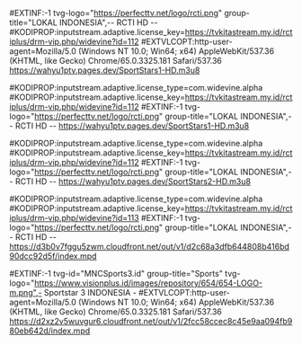 #EXTINF:-1 tvg-logo="https://perfecttv.net/logo/rcti.png" group-title="LOKAL INDONESIA",-- RCTI HD --
#KODIPROP:inputstream.adaptive.license_key=https://tvkitastream.my.id/rctiplus/drm-vip.php/widevine?id=112
#EXTVLCOPT:http-user-agent=Mozilla/5.0 (Windows NT 10.0; Win64; x64) AppleWebKit/537.36 (KHTML, like Gecko) Chrome/65.0.3325.181 Safari/537.36
https://wahyu1ptv.pages.dev/SportStars1-HD.m3u8


#KODIPROP:inputstream.adaptive.license_type=com.widevine.alpha
#KODIPROP:inputstream.adaptive.license_key=https://tvkitastream.my.id/rctiplus/drm-vip.php/widevine?id=112
#EXTINF:-1 tvg-logo="https://perfecttv.net/logo/rcti.png" group-title="LOKAL INDONESIA",-- RCTI HD --
https://wahyu1ptv.pages.dev/SportStars1-HD.m3u8





#KODIPROP:inputstream.adaptive.license_type=com.widevine.alpha
#KODIPROP:inputstream.adaptive.license_key=https://tvkitastream.my.id/rctiplus/drm-vip.php/widevine?id=112
#EXTINF:-1 tvg-logo="https://perfecttv.net/logo/rcti.png" group-title="LOKAL INDONESIA",-- RCTI HD --
https://wahyu1ptv.pages.dev/SportStars2-HD.m3u8



#KODIPROP:inputstream.adaptive.license_type=com.widevine.alpha
#KODIPROP:inputstream.adaptive.license_key=https://tvkitastream.my.id/rctiplus/drm-vip.php/widevine?id=113
#EXTINF:-1 tvg-logo="https://perfecttv.net/logo/rcti.png" group-title="LOKAL INDONESIA",-- RCTI HD --
https://d3b0v7fggu5zwm.cloudfront.net/out/v1/d2c68a3dfb644808b416bd90dcc92d5f/index.mpd



#EXTINF:-1 tvg-id="MNCSports3.id" group-title="Sports" tvg-logo="https://www.visionplus.id/images/repository/654/654-LOGO-m.png",- Sportstar 3 INDONESIA -
#EXTVLCOPT:http-user-agent=Mozilla/5.0 (Windows NT 10.0; Win64; x64) AppleWebKit/537.36 (KHTML, like Gecko) Chrome/65.0.3325.181 Safari/537.36
https://d2xz2v5wuvgur6.cloudfront.net/out/v1/2fcc58ccec8c45e9aa094fb980eb642d/index.mpd
